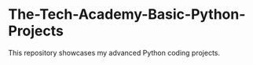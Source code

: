 # The-Tech-Academy-Basic-Python-Projects
This repository showcases my advanced Python coding projects.
